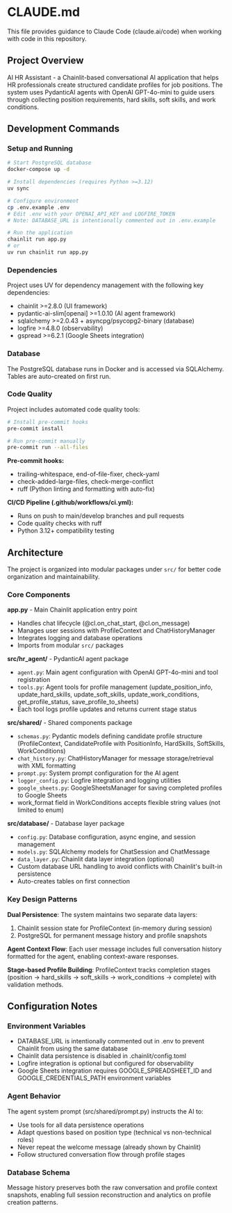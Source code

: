 # CLAUDE.md

This file provides guidance to Claude Code (claude.ai/code) when working with code in this repository.

## Project Overview

AI HR Assistant - a Chainlit-based conversational AI application that helps HR professionals create structured candidate profiles for job positions. The system uses PydanticAI agents with OpenAI GPT-4o-mini to guide users through collecting position requirements, hard skills, soft skills, and work conditions.

## Development Commands

### Setup and Running
```bash
# Start PostgreSQL database
docker-compose up -d

# Install dependencies (requires Python >=3.12)
uv sync

# Configure environment
cp .env.example .env
# Edit .env with your OPENAI_API_KEY and LOGFIRE_TOKEN
# Note: DATABASE_URL is intentionally commented out in .env.example

# Run the application
chainlit run app.py
# or
uv run chainlit run app.py
```

### Dependencies
Project uses UV for dependency management with the following key dependencies:
- chainlit >=2.8.0 (UI framework)
- pydantic-ai-slim[openai] >=1.0.10 (AI agent framework)
- sqlalchemy >=2.0.43 + asyncpg/psycopg2-binary (database)
- logfire >=4.8.0 (observability)
- gspread >=6.2.1 (Google Sheets integration)

### Database
The PostgreSQL database runs in Docker and is accessed via SQLAlchemy. Tables are auto-created on first run.

### Code Quality
Project includes automated code quality tools:
```bash
# Install pre-commit hooks
pre-commit install

# Run pre-commit manually
pre-commit run --all-files
```

**Pre-commit hooks:**
- trailing-whitespace, end-of-file-fixer, check-yaml
- check-added-large-files, check-merge-conflict
- ruff (Python linting and formatting with auto-fix)

**CI/CD Pipeline (.github/workflows/ci.yml):**
- Runs on push to main/develop branches and pull requests
- Code quality checks with ruff
- Python 3.12+ compatibility testing

## Architecture

The project is organized into modular packages under `src/` for better code organization and maintainability.

### Core Components

**app.py** - Main Chainlit application entry point
- Handles chat lifecycle (@cl.on_chat_start, @cl.on_message)
- Manages user sessions with ProfileContext and ChatHistoryManager
- Integrates logging and database operations
- Imports from modular `src/` packages

**src/hr_agent/** - PydanticAI agent package
- `agent.py`: Main agent configuration with OpenAI GPT-4o-mini and tool registration
- `tools.py`: Agent tools for profile management (update_position_info, update_hard_skills, update_soft_skills, update_work_conditions, get_profile_status, save_profile_to_sheets)
- Each tool logs profile updates and returns current stage status

**src/shared/** - Shared components package
- `schemas.py`: Pydantic models defining candidate profile structure (ProfileContext, CandidateProfile with PositionInfo, HardSkills, SoftSkills, WorkConditions)
- `chat_history.py`: ChatHistoryManager for message storage/retrieval with XML formatting
- `prompt.py`: System prompt configuration for the AI agent
- `logger_config.py`: Logfire integration and logging utilities
- `google_sheets.py`: GoogleSheetsManager for saving completed profiles to Google Sheets
- work_format field in WorkConditions accepts flexible string values (not limited to enum)

**src/database/** - Database layer package
- `config.py`: Database configuration, async engine, and session management
- `models.py`: SQLAlchemy models for ChatSession and ChatMessage
- `data_layer.py`: Chainlit data layer integration (optional)
- Custom database URL handling to avoid conflicts with Chainlit's built-in persistence
- Auto-creates tables on first connection

### Key Design Patterns

**Dual Persistence**: The system maintains two separate data layers:
1. Chainlit session state for ProfileContext (in-memory during session)
2. PostgreSQL for permanent message history and profile snapshots

**Agent Context Flow**: Each user message includes full conversation history formatted for the agent, enabling context-aware responses.

**Stage-based Profile Building**: ProfileContext tracks completion stages (position → hard_skills → soft_skills → work_conditions → complete) with validation methods.

## Configuration Notes

### Environment Variables
- DATABASE_URL is intentionally commented out in .env to prevent Chainlit from using the same database
- Chainlit data persistence is disabled in .chainlit/config.toml
- Logfire integration is optional but configured for observability
- Google Sheets integration requires GOOGLE_SPREADSHEET_ID and GOOGLE_CREDENTIALS_PATH environment variables

### Agent Behavior
The agent system prompt (src/shared/prompt.py) instructs the AI to:
- Use tools for all data persistence operations
- Adapt questions based on position type (technical vs non-technical roles)
- Never repeat the welcome message (already shown by Chainlit)
- Follow structured conversation flow through profile stages

### Database Schema
Message history preserves both the raw conversation and profile context snapshots, enabling full session reconstruction and analytics on profile creation patterns.
